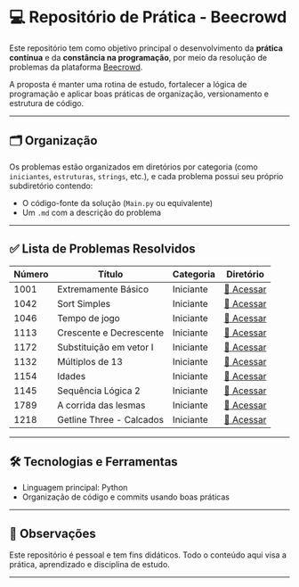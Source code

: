 # 💻 Repositório de Prática - Beecrowd

Este repositório tem como objetivo principal o desenvolvimento da **prática contínua** e da **constância na programação**, por meio da resolução de problemas da plataforma [Beecrowd](https://www.beecrowd.com.br/).

A proposta é manter uma rotina de estudo, fortalecer a lógica de programação e aplicar boas práticas de organização, versionamento e estrutura de código.

---

## 🗂️ Organização

Os problemas estão organizados em diretórios por categoria (como `iniciantes`, `estruturas`, `strings`, etc.), e cada problema possui seu próprio subdiretório contendo:

- O código-fonte da solução (`Main.py` ou equivalente)
- Um `.md` com a descrição do problema

---

## ✅ Lista de Problemas Resolvidos

| Número | Título                   | Categoria | Diretório                                |
| ------ | ------------------------ | --------- | ---------------------------------------- |
| 1001   | Extremamente Básico      | Iniciante | [🔗 Acessar](problemas/iniciantes/1001/) |
| 1042   | Sort Simples             | Iniciante | [🔗 Acessar](problemas/iniciantes/1042/) |
| 1046   | Tempo de jogo            | Iniciante | [🔗 Acessar](problemas/iniciantes/1046/) |
| 1113   | Crescente e Decrescente  | Iniciante | [🔗 Acessar](problemas/iniciantes/1113/) |
| 1172   | Substituição em vetor I  | Iniciante | [🔗 Acessar](problemas/iniciantes/1172/) |
| 1132   | Múltiplos de 13          | Iniciante | [🔗 Acessar](problemas/iniciantes/1132/) |
| 1154   | Idades                   | Iniciante | [🔗 Acessar](problemas/iniciantes/1154/) |
| 1145   | Sequência Lógica 2       | Iniciante | [🔗 Acessar](problemas/iniciantes/1145/) |
| 1789   | A corrida das lesmas     | Iniciante | [🔗 Acessar](problemas/iniciantes/1789/) |
| 1218   | Getline Three - Calcados | Iniciante | [🔗 Acessar](problemas/iniciantes/1218/) |

<!-- Adicione mais linhas conforme for resolvendo -->

---

## 🛠️ Tecnologias e Ferramentas

- Linguagem principal: Python
- Organização de código e commits usando boas práticas

---

## 📌 Observações

Este repositório é pessoal e tem fins didáticos. Todo o conteúdo aqui visa a prática, aprendizado e disciplina de estudo.

---
